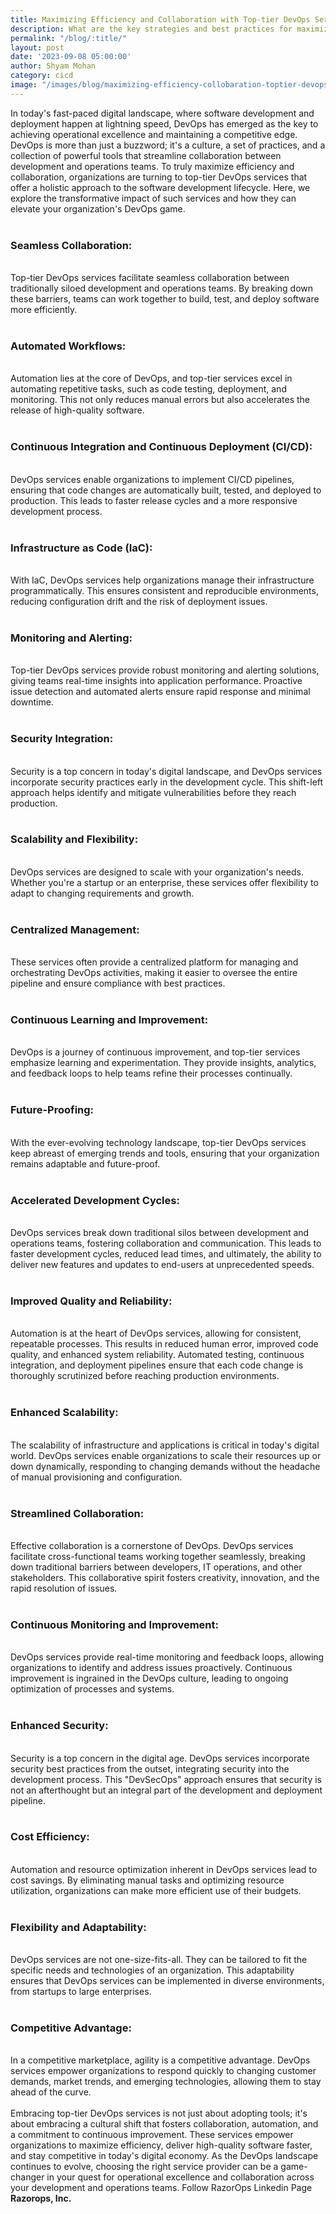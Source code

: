 ```yaml
---
title: Maximizing Efficiency and Collaboration with Top-tier DevOps Services
description: What are the key strategies and best practices for maximizing both efficiency and collaboration through the implementation of top-tier DevOps services?
permalink: "/blog/:title/"
layout: post
date: '2023-09-08 05:00:00'
author: Shyam Mohan
category: cicd
image: "/images/blog/maximizing-efficiency-collobaration-toptier-devops.jpg"
---
```


In today's fast-paced digital landscape, where software development and deployment happen at lightning speed, DevOps has emerged as the key to achieving operational excellence and maintaining a competitive edge. DevOps is more than just a buzzword; it's a culture, a set of practices, and a collection of powerful tools that streamline collaboration between development and operations teams. To truly maximize efficiency and collaboration, organizations are turning to top-tier DevOps services that offer a holistic approach to the software development lifecycle. Here, we explore the transformative impact of such services and how they can elevate your organization's DevOps game.
<br>
<br>

### **Seamless Collaboration:**
<br>
Top-tier DevOps services facilitate seamless collaboration between traditionally siloed development and operations teams. By breaking down these barriers, teams can work together to build, test, and deploy software more efficiently.
<br>
<br>

### **Automated Workflows:**
<br>
Automation lies at the core of DevOps, and top-tier services excel in automating repetitive tasks, such as code testing, deployment, and monitoring. This not only reduces manual errors but also accelerates the release of high-quality software.
<br>
<br>

### **Continuous Integration and Continuous Deployment (CI/CD):**
<br>
DevOps services enable organizations to implement CI/CD pipelines, ensuring that code changes are automatically built, tested, and deployed to production. This leads to faster release cycles and a more responsive development process.
<br>
<br>

### **Infrastructure as Code (IaC):**
<br>
With IaC, DevOps services help organizations manage their infrastructure programmatically. This ensures consistent and reproducible environments, reducing configuration drift and the risk of deployment issues.
<br>
<br>

### **Monitoring and Alerting:**
<br>
Top-tier DevOps services provide robust monitoring and alerting solutions, giving teams real-time insights into application performance. Proactive issue detection and automated alerts ensure rapid response and minimal downtime.
<br>
<br>

### **Security Integration:**
<br>
Security is a top concern in today's digital landscape, and DevOps services incorporate security practices early in the development cycle. This shift-left approach helps identify and mitigate vulnerabilities before they reach production.
<br>
<br>

### **Scalability and Flexibility:**
<br>
DevOps services are designed to scale with your organization's needs. Whether you're a startup or an enterprise, these services offer flexibility to adapt to changing requirements and growth.
<br>
<br>

### **Centralized Management:**
<br>
These services often provide a centralized platform for managing and orchestrating DevOps activities, making it easier to oversee the entire pipeline and ensure compliance with best practices.
<br>
<br>

### **Continuous Learning and Improvement:**
<br>
DevOps is a journey of continuous improvement, and top-tier services emphasize learning and experimentation. They provide insights, analytics, and feedback loops to help teams refine their processes continually.
<br>
<br>

### **Future-Proofing:**
<br>
With the ever-evolving technology landscape, top-tier DevOps services keep abreast of emerging trends and tools, ensuring that your organization remains adaptable and future-proof.
<br>
<br>

### **Accelerated Development Cycles:**
<br>
DevOps services break down traditional silos between development and operations teams, fostering collaboration and communication. This leads to faster development cycles, reduced lead times, and ultimately, the ability to deliver new features and updates to end-users at unprecedented speeds.
<br>
<br>

### **Improved Quality and Reliability:**
<br>
Automation is at the heart of DevOps services, allowing for consistent, repeatable processes. This results in reduced human error, improved code quality, and enhanced system reliability. Automated testing, continuous integration, and deployment pipelines ensure that each code change is thoroughly scrutinized before reaching production environments.
<br>
<br>

### **Enhanced Scalability:**
<br>
The scalability of infrastructure and applications is critical in today's digital world. DevOps services enable organizations to scale their resources up or down dynamically, responding to changing demands without the headache of manual provisioning and configuration.
<br>
<br>

### **Streamlined Collaboration:**
<br>
Effective collaboration is a cornerstone of DevOps. DevOps services facilitate cross-functional teams working together seamlessly, breaking down traditional barriers between developers, IT operations, and other stakeholders. This collaborative spirit fosters creativity, innovation, and the rapid resolution of issues.
<br>
<br>

### **Continuous Monitoring and Improvement:**
<br>
DevOps services provide real-time monitoring and feedback loops, allowing organizations to identify and address issues proactively. Continuous improvement is ingrained in the DevOps culture, leading to ongoing optimization of processes and systems.
<br>
<br>

### **Enhanced Security:**
<br>
Security is a top concern in the digital age. DevOps services incorporate security best practices from the outset, integrating security into the development process. This "DevSecOps" approach ensures that security is not an afterthought but an integral part of the development and deployment pipeline.
<br>
<br>

### **Cost Efficiency:**
<br>
Automation and resource optimization inherent in DevOps services lead to cost savings. By eliminating manual tasks and optimizing resource utilization, organizations can make more efficient use of their budgets.
<br>
<br>

### **Flexibility and Adaptability:**
<br>
DevOps services are not one-size-fits-all. They can be tailored to fit the specific needs and technologies of an organization. This adaptability ensures that DevOps services can be implemented in diverse environments, from startups to large enterprises.
<br>
<br>

### **Competitive Advantage:**
<br>
In a competitive marketplace, agility is a competitive advantage. DevOps services empower organizations to respond quickly to changing customer demands, market trends, and emerging technologies, allowing them to stay ahead of the curve.
<br>
<br>
Embracing top-tier DevOps services is not just about adopting tools; it's about embracing a cultural shift that fosters collaboration, automation, and a commitment to continuous improvement. These services empower organizations to maximize efficiency, deliver high-quality software faster, and stay competitive in today's digital economy. As the DevOps landscape continues to evolve, choosing the right service provider can be a game-changer in your quest for operational excellence and collaboration across your development and operations teams.  Follow RazorOps Linkedin Page <a href="https://www.linkedin.com/company/razorops/" target=_blank style="text-decoration: none"> <b>Razorops, Inc.</b></a>
